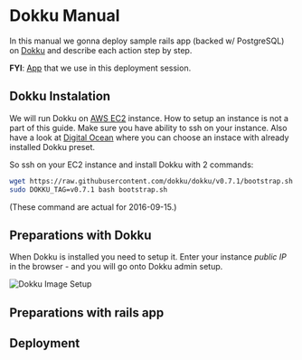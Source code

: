 # Dokku Manual

In this manual we gonna deploy sample rails app (backed w/ PostgreSQL)
on [Dokku](https://github.com/dokku/dokku)
and describe each action step by step.

**FYI**: [App](https://github.com/nastia-shaternik/dev) that we use in this deployment session.

## Dokku Instalation
We will run Dokku on [AWS EC2](https://aws.amazon.com/ec2) instance. How to setup an instance is not a part of this guide. Make sure you have ability to ssh on your instance.
Also have a look at [Digital Ocean](https://www.digitalocean.com/products/one-click-apps/dokku/) where you can choose an instace with already installed Dokku preset.

So ssh on your EC2 instance and install Dokku with 2 commands:

```bash
wget https://raw.githubusercontent.com/dokku/dokku/v0.7.1/bootstrap.sh
sudo DOKKU_TAG=v0.7.1 bash bootstrap.sh
```
(These command are actual for 2016-09-15.)

## Preparations with Dokku
When Dokku is installed you need to setup it. Enter your instance *public IP* in the browser - and you will go onto Dokku admin setup.

![Dokku Image Setup](https://raw.githubusercontent.com/nastia-shaternik/dokku-manual/master/images/dokku-admin-setup.png)

## Preparations with rails app

## Deployment
